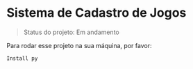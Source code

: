 # Sistema de Cadastro de Jogos 

> Status do projeto: Em andamento

Para rodar esse projeto na sua máquina, por favor:

```
Install py
```
